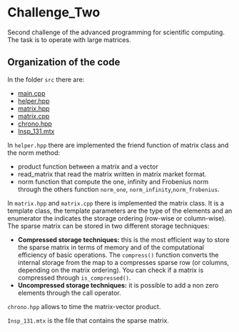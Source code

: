 # Challenge_Two
Second challenge of the advanced programming for scientific computing. The task is to operate with large matrices.

## Organization of the code

In the folder `src` there are:
+ [main.cpp](https://github.com/gr3taa/Challenge_Two/blob/main/src/main.cpp)
+ [helper.hpp](https://github.com/gr3taa/Challenge_Two/blob/main/src/helper.hpp)
+ [matrix.hpp](https://github.com/gr3taa/Challenge_Two/blob/main/src/matrix.hpp)
+ [matrix.cpp](https://github.com/gr3taa/Challenge_Two/blob/main/src/matrix.cpp)
+ [chrono.hpp](https://github.com/gr3taa/Challenge_Two/blob/main/src/chrono.hpp)
+ [Insp_131.mtx](https://github.com/gr3taa/Challenge_Two/blob/main/src/Insp_131.mtx)

In `helper.hpp` there are implemented the friend function of matrix class and the norm method:
+ product function between a matrix and a vector
+ read_matrix that read the matrix written in matrix market format.
+ norm function that compute the one, infinity and Frobenius norm through the others function `norm_one`, `norm_infinity`,`norm_frobenius`.

In `matrix.hpp` and `matrix.cpp` there is implemented the matrix class. It is a template class, the template parameters are the type of the elements and an enumerator the indicates the storage ordering (row-wise or column-wise).
The sparse matrix can be stored in two different storage techniques:
+ **Compressed storage techniques:** 
this is the most efficient way to store the sparse matrix in terms of memory and of the computational efficiency of basic operations. The `compress()` function converts the internal storage from the map to a compresses sparse row (or columns, depending on the matrix ordering). You can check if a matrix is compressed through `is_compressed()`.
+ **Uncompressed storage techniques:** 
it is possible to add a non zero elements through the call operator.

`chrono.hpp` allows to time the matrix-vector product.

`Insp_131.mtx` is the file that contains the sparse matrix.


